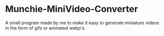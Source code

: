 # Munchie-MiniVideo-Converter
A small program made by me to make it easy to generate miniature videos in the form of gifs or animated webp's. 
